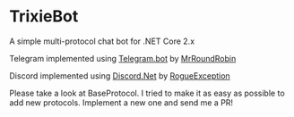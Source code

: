 # TrixieBot
A simple multi-protocol chat bot for .NET Core 2.x

Telegram implemented using [Telegram.bot](https://github.com/MrRoundRobin/telegram.bot)
by [MrRoundRobin](https://github.com/MrRoundRobin)

Discord implemented using [Discord.Net](https://github.com/RogueException/Discord.Net) by [RogueException](https://github.com/RogueException)

Please take a look at BaseProtocol.  I tried to make it as easy as possible to add new protocols.  Implement a new one and send me a PR!
